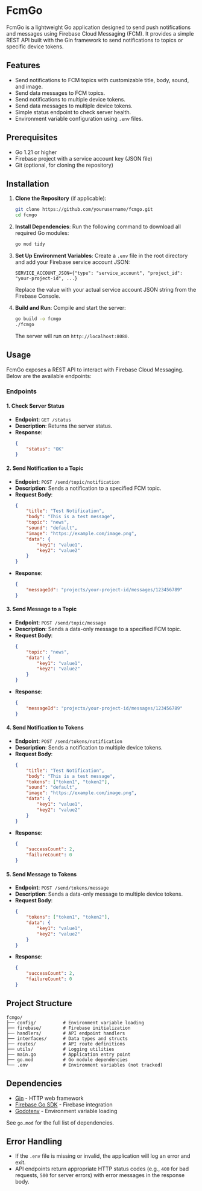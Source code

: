 # FcmGo

FcmGo is a lightweight Go application designed to send push notifications and messages using Firebase Cloud Messaging (FCM). It provides a simple REST API built with the Gin framework to send notifications to topics or specific device tokens.

## Features

-   Send notifications to FCM topics with customizable title, body, sound, and image.
-   Send data messages to FCM topics.
-   Send notifications to multiple device tokens.
-   Send data messages to multiple device tokens.
-   Simple status endpoint to check server health.
-   Environment variable configuration using `.env` files.

## Prerequisites

-   Go 1.21 or higher
-   Firebase project with a service account key (JSON file)
-   Git (optional, for cloning the repository)

## Installation

1. **Clone the Repository** (if applicable):

    ```bash
    git clone https://github.com/yourusername/fcmgo.git
    cd fcmgo
    ```

2. **Install Dependencies**:
   Run the following command to download all required Go modules:

    ```bash
    go mod tidy
    ```

3. **Set Up Environment Variables**:
   Create a `.env` file in the root directory and add your Firebase service account JSON:

    ```plaintext
    SERVICE_ACCOUNT_JSON={"type": "service_account", "project_id": "your-project-id", ...}
    ```

    Replace the value with your actual service account JSON string from the Firebase Console.

4. **Build and Run**:
   Compile and start the server:
    ```bash
    go build -o fcmgo
    ./fcmgo
    ```
    The server will run on `http://localhost:8080`.

## Usage

FcmGo exposes a REST API to interact with Firebase Cloud Messaging. Below are the available endpoints:

### Endpoints

#### 1. Check Server Status

-   **Endpoint**: `GET /status`
-   **Description**: Returns the server status.
-   **Response**:
    ```json
    {
        "status": "OK"
    }
    ```

#### 2. Send Notification to a Topic

-   **Endpoint**: `POST /send/topic/notification`
-   **Description**: Sends a notification to a specified FCM topic.
-   **Request Body**:
    ```json
    {
        "title": "Test Notification",
        "body": "This is a test message",
        "topic": "news",
        "sound": "default",
        "image": "https://example.com/image.png",
        "data": {
            "key1": "value1",
            "key2": "value2"
        }
    }
    ```
-   **Response**:
    ```json
    {
        "messageId": "projects/your-project-id/messages/123456789"
    }
    ```

#### 3. Send Message to a Topic

-   **Endpoint**: `POST /send/topic/message`
-   **Description**: Sends a data-only message to a specified FCM topic.
-   **Request Body**:
    ```json
    {
        "topic": "news",
        "data": {
            "key1": "value1",
            "key2": "value2"
        }
    }
    ```
-   **Response**:
    ```json
    {
        "messageId": "projects/your-project-id/messages/123456789"
    }
    ```

#### 4. Send Notification to Tokens

-   **Endpoint**: `POST /send/tokens/notification`
-   **Description**: Sends a notification to multiple device tokens.
-   **Request Body**:
    ```json
    {
        "title": "Test Notification",
        "body": "This is a test message",
        "tokens": ["token1", "token2"],
        "sound": "default",
        "image": "https://example.com/image.png",
        "data": {
            "key1": "value1",
            "key2": "value2"
        }
    }
    ```
-   **Response**:
    ```json
    {
        "successCount": 2,
        "failureCount": 0
    }
    ```

#### 5. Send Message to Tokens

-   **Endpoint**: `POST /send/tokens/message`
-   **Description**: Sends a data-only message to multiple device tokens.
-   **Request Body**:
    ```json
    {
        "tokens": ["token1", "token2"],
        "data": {
            "key1": "value1",
            "key2": "value2"
        }
    }
    ```
-   **Response**:
    ```json
    {
        "successCount": 2,
        "failureCount": 0
    }
    ```

## Project Structure

```
fcmgo/
├── config/          # Environment variable loading
├── firebase/        # Firebase initialization
├── handlers/        # API endpoint handlers
├── interfaces/      # Data types and structs
├── routes/          # API route definitions
├── utils/           # Logging utilities
├── main.go          # Application entry point
├── go.mod           # Go module dependencies
└── .env             # Environment variables (not tracked)
```

## Dependencies

-   [Gin](https://github.com/gin-gonic/gin) - HTTP web framework
-   [Firebase Go SDK](https://firebase.google.com/docs/admin/setup#go) - Firebase integration
-   [Godotenv](https://github.com/joho/godotenv) - Environment variable loading

See `go.mod` for the full list of dependencies.

## Error Handling

-   If the `.env` file is missing or invalid, the application will log an error and exit.
-   API endpoints return appropriate HTTP status codes (e.g., `400` for bad requests, `500` for server errors) with error messages in the response body.
